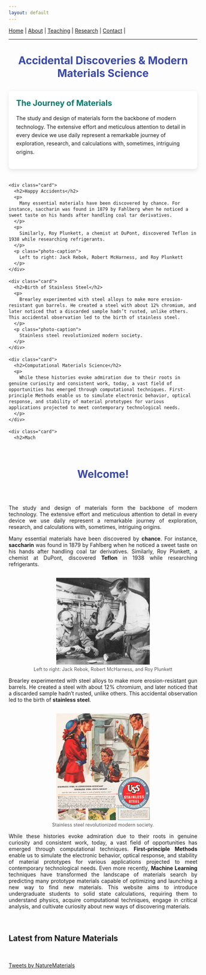 ```yaml
---
layout: default
---
```


<nav>
  <a href="/">Home</a> |
  <a href="/about.html">About</a> |
  <a href="/teaching.html">Teaching</a> |
  <a href="/research.html">Research</a> |
  <a href="/contact.html">Contact</a> |
</nav>

---

<!DOCTYPE html>
<html lang="en">
<head>
  <meta charset="UTF-8" />
  <meta name="viewport" content="width=device-width, initial-scale=1.0"/>
  <title>Accidental Discoveries in Materials Science</title>
  <style>
    @import url('https://fonts.googleapis.com/css2?family=Roboto:wght@400;700&display=swap');

    body {
      margin: 0;
      font-family: 'Roboto', sans-serif;
      background: linear-gradient(135deg, #e0f7fa, #e8eaf6);
      color: #333;
      padding: 20px;
    }

    h1 {
      text-align: center;
      color: #3949ab;
      margin-bottom: 30px;
    }

    .grid {
      display: grid;
      grid-template-columns: repeat(auto-fit, minmax(300px, 1fr));
      gap: 20px;
    }

    .card {
      background: white;
      border-radius: 8px;
      box-shadow: 0 4px 12px rgba(0,0,0,0.1);
      padding: 20px;
      transition: transform 0.3s ease, box-shadow 0.3s ease;
    }

    .card:hover {
      transform: translateY(-5px);
      box-shadow: 0 8px 20px rgba(0,0,0,0.2);
    }

    .card h2 {
      color: #00796b;
      margin-top: 0;
    }

    .card p {
      line-height: 1.6;
    }

    .photo-caption {
      font-size: 0.9em;
      color: #757575;
      margin-top: 10px;
      font-style: italic;
    }

    @media (max-width: 500px) {
      body {
        padding: 10px;
      }
    }
  </style>
</head>
<body>
  <h1>Accidental Discoveries & Modern Materials Science</h1>

  <div class="grid">
    <div class="card">
      <h2>The Journey of Materials</h2>
      <p>
        The study and design of materials form the backbone of modern technology. The extensive effort and meticulous attention to detail in every device we use daily represent a remarkable journey of exploration, research, and calculations with, sometimes, intriguing origins.
      </p>
    </div>

    <div class="card">
      <h2>Happy Accidents</h2>
      <p>
        Many essential materials have been discovered by chance. For instance, saccharin was found in 1879 by Fahlberg when he noticed a sweet taste on his hands after handling coal tar derivatives.
      </p>
      <p>
        Similarly, Roy Plunkett, a chemist at DuPont, discovered Teflon in 1938 while researching refrigerants.
      </p>
      <p class="photo-caption">
        Left to right: Jack Rebok, Robert McHarness, and Roy Plunkett
      </p>
    </div>

    <div class="card">
      <h2>Birth of Stainless Steel</h2>
      <p>
        Brearley experimented with steel alloys to make more erosion-resistant gun barrels. He created a steel with about 12% chromium, and later noticed that a discarded sample hadn’t rusted, unlike others. This accidental observation led to the birth of stainless steel.
      </p>
      <p class="photo-caption">
        Stainless steel revolutionized modern society.
      </p>
    </div>

    <div class="card">
      <h2>Computational Materials Science</h2>
      <p>
        While these histories evoke admiration due to their roots in genuine curiosity and consistent work, today, a vast field of opportunities has emerged through computational techniques. First-principle Methods enable us to simulate electronic behavior, optical response, and stability of material prototypes for various applications projected to meet contemporary technological needs.
      </p>
    </div>

    <div class="card">
      <h2>Mach


# Welcome!


<div style="text-align: justify;">
<p>The study and design of materials form the backbone of modern technology. The extensive effort and meticulous attention to detail in every device we use daily represent a remarkable journey of exploration, research, and calculations with, sometimes, intriguing origins.</p>

<p>Many essential materials have been discovered by <b>chance</b>. For instance, <b>saccharin</b> was found in 1879 by Fahlberg when he noticed a sweet taste on his hands after handling coal tar derivatives. Similarly, Roy Plunkett, a chemist at DuPont, discovered <b>Teflon</b> in 1938 while researching refrigerants.</p>

<p align="center" style="margin-top:2em;">
  <img src="plunkett_2.jpg" alt="Left to right: Jack Rebok, Robert McHarness, and Roy Plunkett" style="100%; max-width: 250px; height: auto;">
  <br>
  <span style="font-size: 0.9em; color: #555;">Left to right: Jack Rebok, Robert McHarness, and Roy Plunkett</span>
</p>



<p>Brearley experimented with steel alloys to make more erosion-resistant gun barrels. He created a steel with about 12% chromium, and later noticed that a discarded sample hadn’t rusted, unlike others. This accidental observation led to the birth of <b>stainless steel</b>.</p>

        
<p align="center" style="margin-top:2em;">
  <img src="./stainless.png" alt="Stainless Steel" style="100%; max-width: 250px; height: auto;">
  <br>
  <span style="font-size: 0.9em; color: #555;">Stainless steel revolutionized modern society.</span>
</p>





 <p>While these histories evoke admiration due to their roots in genuine curiosity and consistent work, today, a vast field of opportunities has emerged through computational techniques. <b>First-principle Methods</b> enable us to simulate the electronic behavior, optical response, and stability of material prototypes for various applications projected to meet contemporary technological needs. Even more recently, <b>Machine Learning</b> techniques have transformed the landscape of materials search by predicting many prototype materials capable of optimizing and launching a new way to find new materials. This website aims to introduce undergraduate students to solid state calculations, requiring them to understand physics, acquire computational techniques, engage in critical analysis, and cultivate curiosity about new ways of discovering materials.</p>
 
</div>


## Latest from Nature Materials

<a class="twitter-timeline"
   data-height="600"
   data-theme="light"
   href="https://twitter.com/NatureMaterials?ref_src=twsrc%5Etfw">
  Tweets by NatureMaterials
</a>
<script async src="https://platform.twitter.com/widgets.js" charset="utf-8"></script>

